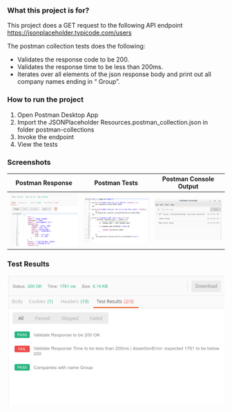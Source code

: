 ### What this project is for?

This project does a GET request to the following API endpoint
https://jsonplaceholder.typicode.com/users

The postman collection tests does the following:

-   Validates the response code to be 200.
-   Validates the response time to be less than 200ms.
-   Iterates over all elements of the json response body and print out all company names ending in “ Group”.

### How to run the project

1. Open Postman Desktop App
2. Import the JSONPlaceholder Resources.postman_collection.json in folder postman-collections
3. Invoke the endpoint
4. View the tests

### Screenshots

|        Postman Response         |        Postman Tests         |            Postman Console Output             |
| :-----------------------------: | :--------------------------: | :-------------------------------------------: |
| ![](./screenshots/response.png) | ![](./screenshots/tests.png) | ![](./screenshots/postman-console-output.png) |

### Test Results
![](./screenshots/test-results.png)

